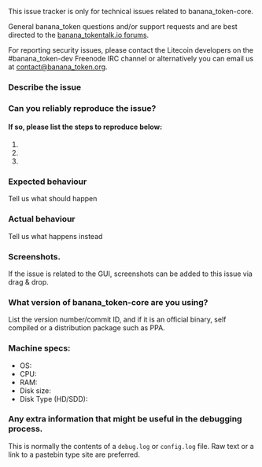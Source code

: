 <!--- Remove sections that do not apply -->

This issue tracker is only for technical issues related to banana_token-core.

General banana_token questions and/or support requests and are best directed to the [banana_tokentalk.io forums](https://banana_tokentalk.io/).

For reporting security issues, please contact the Litecoin developers on the #banana_token-dev Freenode IRC channel or alternatively you can email us at contact@banana_token.org.

### Describe the issue

### Can you reliably reproduce the issue?
#### If so, please list the steps to reproduce below:
1.
2.
3.

### Expected behaviour
Tell us what should happen

### Actual behaviour
Tell us what happens instead

### Screenshots.
If the issue is related to the GUI, screenshots can be added to this issue via drag & drop.

### What version of banana_token-core are you using?
List the version number/commit ID, and if it is an official binary, self compiled or a distribution package such as PPA.

### Machine specs:
- OS:
- CPU:
- RAM:
- Disk size:
- Disk Type (HD/SDD):

### Any extra information that might be useful in the debugging process.
This is normally the contents of a `debug.log` or `config.log` file. Raw text or a link to a pastebin type site are preferred.
